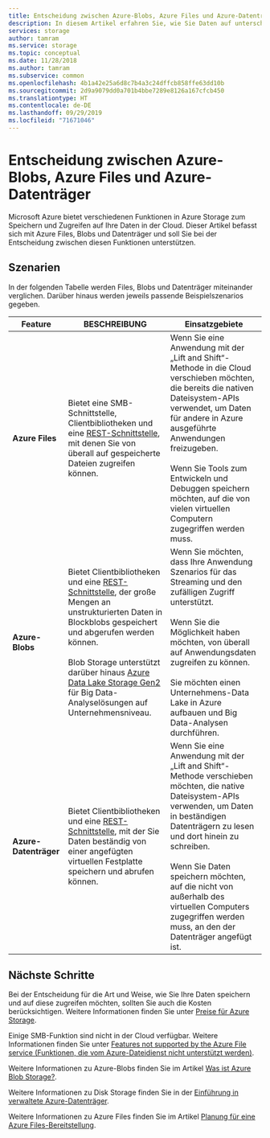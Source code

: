 ```yaml
---
title: Entscheidung zwischen Azure-Blobs, Azure Files und Azure-Datenträger
description: In diesem Artikel erfahren Sie, wie Sie Daten auf unterschiedliche Weise in Azure speichern und darauf zugreifen können. So wird Ihnen die Entscheidung erleichtert, welche Technologie Sie verwenden sollten.
services: storage
author: tamram
ms.service: storage
ms.topic: conceptual
ms.date: 11/28/2018
ms.author: tamram
ms.subservice: common
ms.openlocfilehash: 4b1a42e25a6d8c7b4a3c24dffcb858ffe63dd10b
ms.sourcegitcommit: 2d9a9079dd0a701b4bbe7289e8126a167cfcb450
ms.translationtype: HT
ms.contentlocale: de-DE
ms.lasthandoff: 09/29/2019
ms.locfileid: "71671046"
---
```

# <a name="deciding-when-to-use-azure-blobs-azure-files-or-azure-disks"></a>Entscheidung zwischen Azure-Blobs, Azure Files und Azure-Datenträger

Microsoft Azure bietet verschiedenen Funktionen in Azure Storage zum Speichern und Zugreifen auf Ihre Daten in der Cloud. Dieser Artikel befasst sich mit Azure Files, Blobs und Datenträger und soll Sie bei der Entscheidung zwischen diesen Funktionen unterstützen.

## <a name="scenarios"></a>Szenarien

In der folgenden Tabelle werden Files, Blobs und Datenträger miteinander verglichen. Darüber hinaus werden jeweils passende Beispielszenarios gegeben.

| Feature | BESCHREIBUNG | Einsatzgebiete |
|--------------|-------------|-------------|
| **Azure Files** | Bietet eine SMB-Schnittstelle, Clientbibliotheken und eine [REST-Schnittstelle](/rest/api/storageservices/file-service-rest-api), mit denen Sie von überall auf gespeicherte Dateien zugreifen können. | Wenn Sie eine Anwendung mit der „Lift and Shift“-Methode in die Cloud verschieben möchten, die bereits die nativen Dateisystem-APIs verwendet, um Daten für andere in Azure ausgeführte Anwendungen freizugeben.<br/><br/>Wenn Sie Tools zum Entwickeln und Debuggen speichern möchten, auf die von vielen virtuellen Computern zugegriffen werden muss. |
| **Azure-Blobs** | Bietet Clientbibliotheken und eine [REST-Schnittstelle](/rest/api/storageservices/blob-service-rest-api), der große Mengen an unstrukturierten Daten in Blockblobs gespeichert und abgerufen werden können.<br/><br/>Blob Storage unterstützt darüber hinaus [Azure Data Lake Storage Gen2](../blobs/data-lake-storage-introduction.md) für Big Data-Analyselösungen auf Unternehmensniveau. | Wenn Sie möchten, dass Ihre Anwendung Szenarios für das Streaming und den zufälligen Zugriff unterstützt.<br/><br/>Wenn Sie die Möglichkeit haben möchten, von überall auf Anwendungsdaten zugreifen zu können.<br/><br/>Sie möchten einen Unternehmens-Data Lake in Azure aufbauen und Big Data-Analysen durchführen. |
| **Azure-Datenträger** | Bietet Clientbibliotheken und eine [REST-Schnittstelle](/rest/api/compute/manageddisks/disks/disks-rest-api), mit der Sie Daten beständig von einer angefügten virtuellen Festplatte speichern und abrufen können. | Wenn Sie eine Anwendung mit der „Lift and Shift“-Methode verschieben möchten, die native Dateisystem-APIs verwenden, um Daten in beständigen Datenträgern zu lesen und dort hinein zu schreiben.<br/><br/>Wenn Sie Daten speichern möchten, auf die nicht von außerhalb des virtuellen Computers zugegriffen werden muss, an den der Datenträger angefügt ist. |


## <a name="next-steps"></a>Nächste Schritte

Bei der Entscheidung für die Art und Weise, wie Sie Ihre Daten speichern und auf diese zugreifen möchten, sollten Sie auch die Kosten berücksichtigen. Weitere Informationen finden Sie unter [Preise für Azure Storage](https://azure.microsoft.com/pricing/details/storage/).
  
Einige SMB-Funktion sind nicht in der Cloud verfügbar. Weitere Informationen finden Sie unter [Features not supported by the Azure File service (Funktionen, die vom Azure-Dateidienst nicht unterstützt werden)](/rest/api/storageservices/features-not-supported-by-the-azure-file-service).
 
Weitere Informationen zu Azure-Blobs finden Sie im Artikel [Was ist Azure Blob Storage?](../blobs/storage-blobs-overview.md).

Weitere Informationen zu Disk Storage finden Sie in der [Einführung in verwaltete Azure-Datenträger](../../virtual-machines/windows/managed-disks-overview.md).

Weitere Informationen zu Azure Files finden Sie im Artikel [Planung für eine Azure Files-Bereitstellung](../files/storage-files-planning.md).
